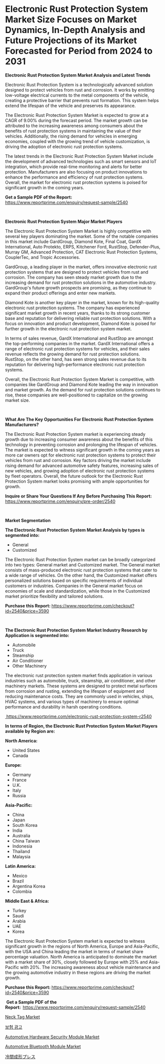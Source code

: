 <p><h1>Electronic Rust Protection System Market Size Focuses on Market Dynamics, In-Depth Analysis and Future Projections of its Market Forecasted for Period from 2024 to 2031</h1></p><p><strong>Electronic Rust Protection System Market Analysis and Latest Trends</strong></p>
<p><p>Electronic Rust Protection System is a technologically advanced solution designed to protect vehicles from rust and corrosion. It works by emitting low-voltage electrical currents to the metal components of the vehicle, creating a protective barrier that prevents rust formation. This system helps extend the lifespan of the vehicle and preserves its appearance.</p><p>The Electronic Rust Protection System Market is expected to grow at a CAGR of 9.00% during the forecast period. The market growth can be attributed to the increasing awareness among consumers about the benefits of rust protection systems in maintaining the value of their vehicles. Additionally, the rising demand for vehicles in emerging economies, coupled with the growing trend of vehicle customization, is driving the adoption of electronic rust protection systems.</p><p>The latest trends in the Electronic Rust Protection System Market include the development of advanced technologies such as smart sensors and IoT integration, which provide real-time monitoring and alerts for better protection. Manufacturers are also focusing on product innovations to enhance the performance and efficiency of rust protection systems. Overall, the market for electronic rust protection systems is poised for significant growth in the coming years.</p></p>
<p><strong>Get a Sample PDF of the Report:&nbsp;</strong> <a href="https://www.reportprime.com/enquiry/request-sample/2540">https://www.reportprime.com/enquiry/request-sample/2540</a></p>
<p>&nbsp;</p>
<p><strong>Electronic Rust Protection System Major Market Players</strong></p>
<p><p>The Electronic Rust Protection System Market is highly competitive with several key players dominating the market. Some of the notable companies in this market include GardGroup, Diamond Kote, Final Coat, GardX International, Auto Protekto, ERPS, Kitchener Ford, RustStop, Defender-Plus, Murray GM, Advanced Protection, CAT Electronic Rust Protection Systems, CouplerTec, and Tropic Accessories.</p><p>GardGroup, a leading player in the market, offers innovative electronic rust protection systems that are designed to protect vehicles from rust and corrosion. The company has seen steady market growth due to the increasing demand for rust protection solutions in the automotive industry. GardGroup's future growth prospects are promising, as they continue to expand their product offerings and enter new markets.</p><p>Diamond Kote is another key player in the market, known for its high-quality electronic rust protection systems. The company has experienced significant market growth in recent years, thanks to its strong customer base and reputation for delivering reliable rust protection solutions. With a focus on innovation and product development, Diamond Kote is poised for further growth in the electronic rust protection system market.</p><p>In terms of sales revenue, GardX International and RustStop are amongst the top-performing companies in the market. GardX International offers a range of electronic rust protection systems for vehicles, and their sales revenue reflects the growing demand for rust protection solutions. RustStop, on the other hand, has seen strong sales revenue due to its reputation for delivering high-performance electronic rust protection systems.</p><p>Overall, the Electronic Rust Protection System Market is competitive, with companies like GardGroup and Diamond Kote leading the way in innovation and market growth. As the demand for rust protection solutions continues to rise, these companies are well-positioned to capitalize on the growing market size.</p></p>
<p>&nbsp;</p>
<p><strong>What Are The Key Opportunities For Electronic Rust Protection System Manufacturers?</strong></p>
<p><p>The Electronic Rust Protection System market is experiencing steady growth due to increasing consumer awareness about the benefits of this technology in preventing corrosion and prolonging the lifespan of vehicles. The market is expected to witness significant growth in the coming years as more car owners opt for electronic rust protection systems to protect their vehicles from rust and corrosion. Key factors driving the market include rising demand for advanced automotive safety features, increasing sales of new vehicles, and growing adoption of electronic rust protection systems by fleet operators. Overall, the future outlook for the Electronic Rust Protection System market looks promising with ample opportunities for growth.</p></p>
<p><strong>Inquire or Share Your Questions If Any Before Purchasing This Report:</strong> <a href="https://www.reportprime.com/enquiry/pre-order/2540">https://www.reportprime.com/enquiry/pre-order/2540</a></p>
<p>&nbsp;</p>
<p><strong>Market Segmentation</strong></p>
<p><strong>The Electronic Rust Protection System Market Analysis by types is segmented into:</strong></p>
<p><ul><li>General</li><li>Customized</li></ul></p>
<p><p>The Electronic Rust Protection System market can be broadly categorized into two types: General market and Customized market. The General market consists of mass-produced electronic rust protection systems that cater to a wide range of vehicles. On the other hand, the Customized market offers personalized solutions based on specific requirements of individual customers or industries. Companies in the General market focus on economies of scale and standardization, while those in the Customized market prioritize flexibility and tailored solutions.</p></p>
<p><strong>Purchase this Report:&nbsp;</strong><a href="https://www.reportprime.com/checkout?id=2540&price=3590">https://www.reportprime.com/checkout?id=2540&price=3590</a></p>
<p>&nbsp;</p>
<p><strong>The Electronic Rust Protection System Market Industry Research by Application is segmented into:</strong></p>
<p><ul><li>Automobile</li><li>Truck</li><li>Steamship</li><li>Air Conditioner</li><li>Other Machinery</li></ul></p>
<p><p>The electronic rust protection system market finds application in various industries such as automobile, truck, steamship, air conditioner, and other machinery markets. These systems are designed to protect metal surfaces from corrosion and rusting, extending the lifespan of equipment and reducing maintenance costs. They are commonly used in vehicles, ships, HVAC systems, and various types of machinery to ensure optimal performance and durability in harsh operating conditions.</p></p>
<p><a href="https://www.reportprime.com/electronic-rust-protection-system-r2540">&nbsp;https://www.reportprime.com/electronic-rust-protection-system-r2540</a></p>
<p><strong>In terms of Region, the Electronic Rust Protection System Market Players available by Region are:</strong></p>
<p>
    <p> <strong> North America: </strong>
        <ul>
            <li>United States</li>
            <li>Canada</li>
        </ul>
        </p> 
    <p> <strong> Europe: </strong>
        <ul>
            <li>Germany</li>
            <li>France</li>
            <li>U.K.</li>
            <li>Italy</li>
            <li>Russia</li>
        </ul>
        </p> 
    <p> <strong> Asia-Pacific: </strong>
        <ul>
            <li>China</li>
            <li>Japan</li>
            <li>South Korea</li>
            <li>India</li>
            <li>Australia</li>
            <li>China Taiwan</li>
            <li>Indonesia</li>
            <li>Thailand</li>
            <li>Malaysia</li>
        </ul>
        </p> 
    <p> <strong> Latin America: </strong>
        <ul>
            <li>Mexico</li>
            <li>Brazil</li>
            <li>Argentina Korea</li>
            <li>Colombia</li>
        </ul>
        </p> 
    <p> <strong> Middle East & Africa: </strong>
        <ul>
            <li>Turkey</li>
            <li>Saudi</li>
            <li>Arabia</li>
            <li>UAE</li>
            <li>Korea</li>
        </ul>
    </p>
    </p>
<p><p>The Electronic Rust Protection System market is expected to witness significant growth in the regions of North America, Europe and Asia-Pacific, with the USA and China leading the market in terms of market share percentage valuation. North America is anticipated to dominate the market with a market share of 30%, closely followed by Europe with 25% and Asia-Pacific with 20%. The increasing awareness about vehicle maintenance and the growing automotive industry in these regions are driving the market growth.</p></p>
<p><strong>Purchase this Report: </strong><a href="https://www.reportprime.com/checkout?id=2540&price=3590">https://www.reportprime.com/checkout?id=2540&price=3590</a></p>
<p>&nbsp;<strong>Get a Sample PDF of the Report:&nbsp;&nbsp;</strong><a href="https://www.reportprime.com/enquiry/request-sample/2540">https://www.reportprime.com/enquiry/request-sample/2540</a></p>
<p><strong></strong></p>
<p><p><a href="https://issuu.com/reportprime-2/docs/neck-tag-market-size-2030.pptx">Neck Tag Market</a></p><p><a href="https://github.com/rustymarie2024/Market-Research-Report-List-1/blob/main/354439269263.md">보험 광고</a></p><p><a href="https://github.com/NikolasKirlin2023/Market-Research-Report-List-1/blob/main/automotive-hardware-security-module-market.md">Automotive Hardware Security Module Market</a></p><p><a href="https://github.com/LeilaniWyman2021/Market-Research-Report-List-1/blob/main/automotive-bluetooth-module-market.md">Automotive Bluetooth Module Market</a></p><p><a href="https://github.com/FredaJerde/Market-Research-Report-List-1/blob/main/305233072360.md">冷間成形プレス</a></p></p>